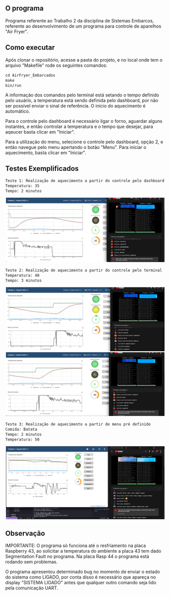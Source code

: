 ## O programa

Programa referente ao Trabalho 2 da disciplina de Sistemas Embarcos, referente ao desenvolvimento de um programa para controle de aparelhos "Air Fryer".

## Como executar

Após clonar o repositório, acesse a pasta do projeto, e no local onde tem o arquivo "Makefile" rode os seguintes comandos:

```
cd AirFryer_Embarcados
make
bin/run
```

A informação dos comandos pelo terminal está setando o tempo definido pelo usuário, a temperatura está sendo definida pelo dashboard, por não ser possível enviar o sinal de referência. O início do aquecimento é automático.

Para o controle pelo dashboard é necessário ligar o forno, aguardar alguns instantes, e então controlar a temperatura e o tempo que desejar, para aqeucer basta clicar em "Iniciar".

Para a utilização do menu, selecione o controle pelo dashboard, opção 2, e então navegue pelo menu apertando o botão "Menu". Para iniciar o aquecimento, basta clicar em "Iniciar".

## Testes Exemplificados

```
Teste 1: Realização de aquecimento a partir do controle pelo dashboard
Temperatura: 35
Tempo: 2 minutos
```

<p align="center">
  <img src="./images/Teste1.png" width="500" title="hover text">
</p>

```
Teste 2: Realização de aquecimento a partir do controle pelo terminal
Temperatura: 40
Tempo: 3 minutos
```

<p align="center">
  <img src="./images/Teste 2 - Pre.png" width="500" title="hover text">
  <img src="./images/Teste 2 - Aquecimento.png" width="500" title="hover text">
</p>

```
Teste 3: Realização de aquecimento a partir de menu pré definido
Comida: Batata
Tempo: 2 minutos
Temperatura: 50
```

<p align="center">
  <img src="./images/Teste 3.png" width="500" title="hover text">
</p>

## Observação

IMPORTANTE: O programa só funciona até o resfriamento na placa Raspberry 43, ao solicitar a temperatura do ambiente a placa 43 tem dado Segmentation Fault no programa. Na placa Rasp 44 o programa está rodando sem problemas.

O programa apresentou determinado bug no momento de enviar o estado do sistema como LIGADO, por conta disso é necessário que apareça no display "SISTEMA LIGADO" antes que qualquer outro comando seja lido pela comunicação UART.


